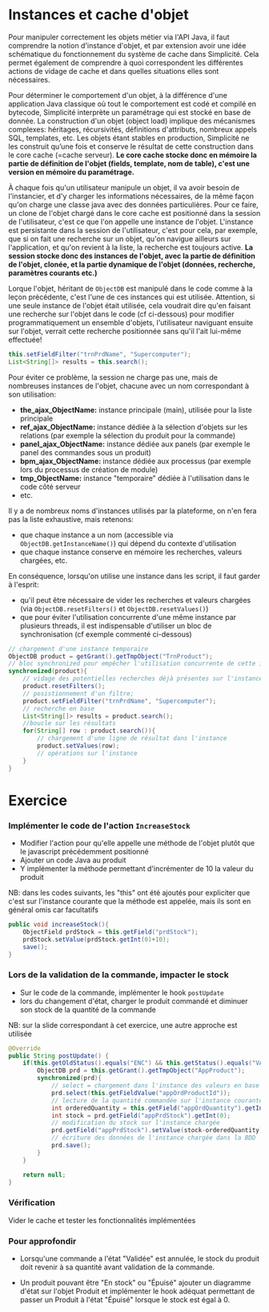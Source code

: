 Instances et cache d'objet
====================

Pour manipuler correctement les objets métier via l'API Java, il faut comprendre la notion d'instance d'objet, et par extension avoir une idée schématique du fonctionnement du système de cache dans Simplicité. Cela permet également de comprendre à quoi correspondent les différentes actions de vidage de cache et dans quelles situations elles sont nécessaires.

Pour déterminer le comportement d'un objet, à la différence d'une application Java classique où tout le comportement est codé et compilé en bytecode, Simplicité interprète un paramétrage qui est stocké en base de donnée. La construction d'un objet (object load) implique des mécanismes complexes: héritages, récursivités, définitions d'attributs, nombreux appels SQL, templates, etc. Les objets étant stables en production, Simplicité ne les construit qu’une fois et conserve le résultat de cette construction dans le core cache (=cache serveur). **Le core cache stocke donc en mémoire la partie de définition de l'objet (fields, template, nom de table), c'est une version en mémoire du paramétrage.**

À chaque fois qu'un utilisateur manipule un objet, il va avoir besoin de l'instancier, et d'y charger les informations nécessaires, de la même façon qu'on charge une classe java avec des données particulières. Pour ce faire, un clone de l'objet chargé dans le core cache est positionné dans la session de l'utilisateur, c'est ce que l'on appelle une instance de l'objet. L'instance est persistante dans la session de l'utilisateur, c'est pour cela, par exemple, que si on fait une recherche sur un objet, qu'on navigue ailleurs sur l'application, et qu'on revient à la liste, la recherche est toujours active. **La session stocke donc des instances de l'objet, avec la partie de définition de l'objet, clonée, et la partie dynamique de l'objet (données, recherche, paramètres courants etc.)**

Lorque l'objet, héritant de `ObjectDB` est manipulé dans le code comme à la leçon précédente, c'est l'une de ces instances qui est utilisée. Attention, si une seule instance de l'objet était utilisée, cela voudrait dire qu'en faisant une recherche sur l'objet dans le code (cf ci-dessous) pour modifier programmatiquement un ensemble d'objets, l'utilisateur naviguant ensuite sur l'objet, verrait cette recherche positionnée sans qu'il l'ait lui-même effectuée!

```java
this.setFieldFilter("trnPrdName", "Supercomputer");
List<String[]> results = this.search();
```

Pour éviter ce problème, la session ne charge pas une, mais de nombreuses instances de l'objet, chacune avec un nom correspondant à son utilisation:
- **the_ajax_ObjectName:** instance principale (main), utilisée pour la liste principale
- **ref_ajax_ObjectName:** instance dédiée à la sélection d'objets sur les relations (par exemple la sélection du produit pour la commande)
- **panel_ajax_ObjectName:** instance dédiée aux panels (par exemple le panel des commandes sous un produit)
- **bpm_ajax_ObjectName:** instance dédiée aux processus (par exemple lors du processus de création de module)
- **tmp_ObjectName:** instance "temporaire" dédiée à l'utilisation dans le code côté serveur
- etc.

Il y a de nombreux noms d'instances utilisés par la plateforme, on n'en fera pas la liste exhaustive, mais retenons:
- que chaque instance a un nom (accessible via `ObjectDB.getInstanceName()`) qui dépend du contexte d'utilisation
- que chaque instance conserve en mémoire les recherches, valeurs chargées, etc.

En conséquence, lorsqu'on utilise une instance dans les script, il faut garder à l'esprit:
- qu'il peut être nécessaire de vider les recherches et valeurs chargées (via `ObjectDB.resetFilters()` et `ObjectDB.resetValues()`)
- que pour éviter l'utilisation concurrente d'une même instance par plusieurs threads, il est indispensable d'utiliser un bloc de synchronisation (cf exemple commenté ci-dessous)

```java
// chargement d'une instance temporaire
ObjectDB product = getGrant().getTmpObject("TrnProduct");
// bloc synchronized pour empêcher l'utilisation concurrente de cette instance par un autre thread
synchronized(product){
    // vidage des potentielles recherches déjà présentes sur l'instance en mémoire
    product.resetFilters();
    // posistionnement d'un filtre;
    product.setFieldFilter("trnPrdName", "Supercomputer");
    // recherche en base
    List<String[]> results = product.search();
    //boucle sur les résultats
    for(String[] row : product.search()){
        // chargement d'une ligne de résultat dans l'instance
        product.setValues(row);
        // opérations sur l'instance
    }
}
```

Exercice
====================

### Implémenter le code de l'action `IncreaseStock`

- Modifier l'action pour qu'elle appelle une méthode de l'objet plutôt que le javascript précédemment positionné
- Ajouter un code Java au produit
- Y implémenter la méthode permettant d'incrémenter de 10 la valeur du produit

<div class="info">NB: dans les codes suivants, les "this" ont été ajoutés pour expliciter que c'est sur l'instance courante que la méthode est appelée, mais ils sont en général omis car facultatifs</div>

```java
public void increaseStock(){
    ObjectField prdStock = this.getField("prdStock");
    prdStock.setValue(prdStock.getInt(0)+10);
    save();
}
```

### Lors de la validation de la commande, impacter le stock

- Sur le code de la commande, implémenter le hook `postUpdate`
- lors du changement d'état, charger le produit commandé et diminuer son stock de la quantité de la commande

<div class="info">NB: sur la slide correspondant à cet exercice, une autre approche est utilisée</div>

```java
@Override
public String postUpdate() {
    if(this.getOldStatus().equals("ENC") && this.getStatus().equals("VAL")){
        ObjectDB prd = this.getGrant().getTmpObject("AppProduct");
        synchronized(prd){
            // select = chargement dans l'instance des valeurs en base à partir d'une clef technique (id)
            prd.select(this.getFieldValue("appOrdProductId"));
            // lecture de la quantité commandée sur l'instance courante et du stock du produit sur l'instance chargée
            int orderedQuantity = this.getField("appOrdQuantity").getInt(0);
            int stock = prd.getField("appPrdStock").getInt(0);
            // modification du stock sur l'instance chargée
            prd.getField("appPrdStock").setValue(stock-orderedQuantity);
            // écriture des données de l'instance chargée dans la BDD
            prd.save();
        }
    }

    return null;
}
```

### Vérification

Vider le cache et tester les fonctionnalités implémentées


### Pour approfondir

- Lorsqu'une commande a l'état "Validée" est annulée, le stock du produit doit revenir à sa quantité avant validation de la commande.

- Un produit pouvant être "En stock" ou "Épuisé" ajouter un diagramme d'état sur l'objet Produit et implémenter le hook adéquat permettant de passer un Produit à l'état "Épuisé" lorsque le stock est égal à 0.
